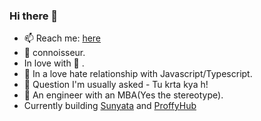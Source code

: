 
### Hi there 👋

- 📫 Reach me: [here](https://tonybenoy.com/)
- 🐍 connoisseur.
- In love with 🦀 .
- 🤔 In a love hate relationship with Javascript/Typescript.
- 🔭 Question I'm usually asked - Tu krta kya h!
- 🤦 An engineer with an MBA(Yes the stereotype).
- Currently building [Sunyata](https://github.com/Sunyata-OU) and [ProffyHub](https://github.com/ProffyHub)
